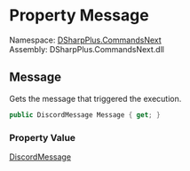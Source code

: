 # Property Message

Namespace: [DSharpPlus.CommandsNext](DSharpPlus.CommandsNext.md)  
Assembly: DSharpPlus.CommandsNext.dll

## <a id="DSharpPlus_CommandsNext_CommandContext_Message"></a>Message

Gets the message that triggered the execution.

```csharp
public DiscordMessage Message { get; }
```

### Property Value

[DiscordMessage](DSharpPlus.Entities.DiscordMessage.md)

